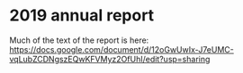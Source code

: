 
# 2019 annual report

Much of the text of the report is here: https://docs.google.com/document/d/12oGwUwIx-J7eUMC-vqLubZCDNgszEQwKFVMyz2OfUhI/edit?usp=sharing

